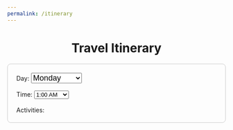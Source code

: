 ```yaml
---
permalink: /itinerary
---
```

<html lang="en">
<head>
  <meta charset="UTF-8">
  <meta name="viewport" content="width=device-width, initial-scale=1.0">
  <h1>Travel Itinerary</h1>
  <link href="https://cdn.quilljs.com/1.3.6/quill.snow.css" rel="stylesheet">

<style>
    h1 {
    text-align: center;
    }
    /* Add some styling for the surrounding box */
    #container {
      max-width: 600px;
      margin: auto;
      padding: 20px;
      border: 1px solid #ccc;
      border-radius: 8px;
    }
    #daySelector {
    font-size: 18px; 
    }
</style>

</head>
<body>
<div id="container">
    <!--This allows the user to select the day they are planning activities for-->
    <label for="daySelector">Day:</label>
    <select id="daySelector">
    <option value="Monday">Monday</option>
    <option value="Tuesday">Tuesday</option>
    <option value="Wednesday">Wednesday</option>
    <option value="Thursday">Thursday</option>
    <option value="Friday">Friday</option>
    <option value="Saturday">Saturday</option>
    <option value="Sunday">Sunday</option>
    </select>
    <br>
    <br>
    <label for="timeSelector">Time:</label>
    <select id="timeSelector">
    <option value="1:00 AM">1:00 AM</option>
    <option value="2:00 AM">2:00 AM</option>
    <option value="3:00 AM">3:00 AM</option>
    <option value="4:00 AM">4:00 AM</option>
    <option value="5:00 AM">5:00 AM</option>
    <option value="6:00 AM">6:00 AM</option>
    <option value="7:00 AM">7:00 AM</option>
    <option value="8:00 AM">8:00 AM</option>
    <option value="9:00 AM">9:00 AM</option>
    <option value="10:00 AM">10:00 AM</option>
    <option value="11:00 AM">11:00 AM</option>
    <option value="12:00 PM">12:00 PM</option>
    <option value="1:00 PM">1:00 PM</option>
    <option value="2:00 PM">2:00 PM</option>
    <option value="3:00 PM">3:00 PM</option>
    <option value="4:00 PM">4:00 PM</option>
    <option value="5:00 PM">5:00 PM</option>
    <option value="6:00 PM">6:00 PM</option>
    <option value="7:00 PM">7:00 PM</option>
    <option value="8:00 PM">8:00 PM</option>
    <option value="9:00 PM">9:00 PM</option>
    <option value="10:00 PM">10:00 PM</option>
    <option value="11:00 PM">11:00 PM</option>
    <option value="12:00 AM">12:00 AM</option>
    </select>
    <br>
    <br>
    <label for="richText">Activities:</label>
    <div id="richText"></div>
    <!-- Quill library -->
    <script src="https://cdn.quilljs.com/1.3.6/quill.js"></script>
    <script>
    // Initialize Quill
    var quill = new Quill('#richText', {
        theme: 'snow' // Use the 'snow' theme for rich text editing
    });
    </script>
</div>

</body>